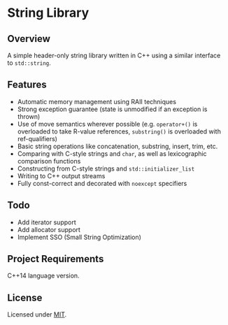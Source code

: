 # String Library

## Overview
A simple header-only string library written in C++ using a similar interface to `std::string`.

## Features
- Automatic memory management using RAII techniques
- Strong exception guarantee (state is unmodified if an exception is thrown)
- Use of move semantics wherever possible (e.g. `operator+()` is overloaded to take R-value references, `substring()` is overloaded with ref-qualifiers)
- Basic string operations like concatenation, substring, insert, trim, etc.
- Comparing with C-style strings and `char`, as well as lexicographic comparison functions
- Constructing from C-style strings and `std::initializer_list`
- Writing to C++ output streams
- Fully const-correct and decorated with `noexcept` specifiers

## Todo
- Add iterator support
- Add allocator support
- Implement SSO (Small String Optimization)

## Project Requirements
C++14 language version.

## License
Licensed under [MIT](LICENSE).

